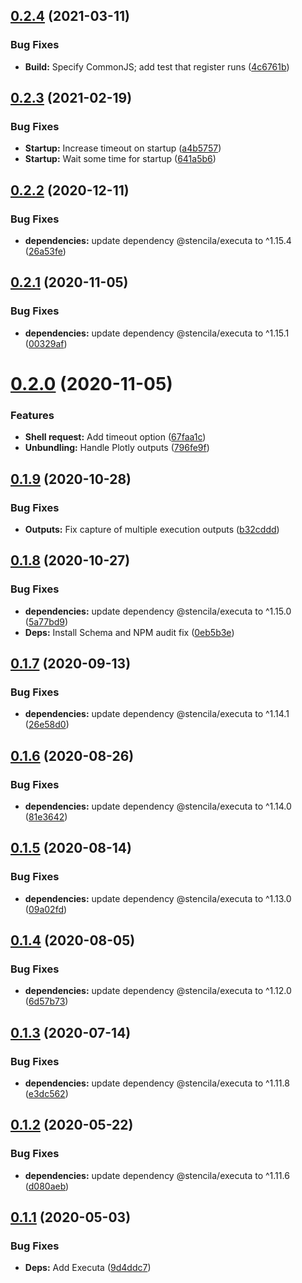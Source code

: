 ## [0.2.4](https://github.com/stencila/jupita/compare/v0.2.3...v0.2.4) (2021-03-11)


### Bug Fixes

* **Build:** Specify CommonJS; add test that register runs ([4c6761b](https://github.com/stencila/jupita/commit/4c6761b17315318914eb9a203abb8fb93df8f7d4))

## [0.2.3](https://github.com/stencila/jupita/compare/v0.2.2...v0.2.3) (2021-02-19)


### Bug Fixes

* **Startup:** Increase timeout on startup ([a4b5757](https://github.com/stencila/jupita/commit/a4b57571eb73d64f7abb8e8d168ec3b8d8e86bc1))
* **Startup:** Wait some time for startup ([641a5b6](https://github.com/stencila/jupita/commit/641a5b6071f5398d6189d9c3c1a11bb8ff8d2824))

## [0.2.2](https://github.com/stencila/jupita/compare/v0.2.1...v0.2.2) (2020-12-11)


### Bug Fixes

* **dependencies:** update dependency @stencila/executa to ^1.15.4 ([26a53fe](https://github.com/stencila/jupita/commit/26a53febf4c84b49507ff7620fd46f6b4ecaf610))

## [0.2.1](https://github.com/stencila/jupita/compare/v0.2.0...v0.2.1) (2020-11-05)


### Bug Fixes

* **dependencies:** update dependency @stencila/executa to ^1.15.1 ([00329af](https://github.com/stencila/jupita/commit/00329afd202488d00d006ab20be84799d83100a2))

# [0.2.0](https://github.com/stencila/jupita/compare/v0.1.9...v0.2.0) (2020-11-05)


### Features

* **Shell request:** Add timeout option ([67faa1c](https://github.com/stencila/jupita/commit/67faa1cb5a982b162add391df36a9a5ce1a26937))
* **Unbundling:** Handle Plotly outputs ([796fe9f](https://github.com/stencila/jupita/commit/796fe9f0900b54800c679ce9e7f4a4cadc3df2ea))

## [0.1.9](https://github.com/stencila/jupita/compare/v0.1.8...v0.1.9) (2020-10-28)


### Bug Fixes

* **Outputs:** Fix capture of multiple execution outputs ([b32cddd](https://github.com/stencila/jupita/commit/b32cddd7e67837745ba783f6c30ff43268d9e1ce))

## [0.1.8](https://github.com/stencila/jupita/compare/v0.1.7...v0.1.8) (2020-10-27)


### Bug Fixes

* **dependencies:** update dependency @stencila/executa to ^1.15.0 ([5a77bd9](https://github.com/stencila/jupita/commit/5a77bd9c4e6cee40c1196315b9ef57126e862555))
* **Deps:** Install Schema and NPM audit fix ([0eb5b3e](https://github.com/stencila/jupita/commit/0eb5b3e0685bbd7dfff4431e1e929f07ecf1f6db))

## [0.1.7](https://github.com/stencila/jupita/compare/v0.1.6...v0.1.7) (2020-09-13)


### Bug Fixes

* **dependencies:** update dependency @stencila/executa to ^1.14.1 ([26e58d0](https://github.com/stencila/jupita/commit/26e58d09acd56d186f61c699c2840ba823c2949a))

## [0.1.6](https://github.com/stencila/jupita/compare/v0.1.5...v0.1.6) (2020-08-26)


### Bug Fixes

* **dependencies:** update dependency @stencila/executa to ^1.14.0 ([81e3642](https://github.com/stencila/jupita/commit/81e3642448c46a7750683cc5166142b2475097fa))

## [0.1.5](https://github.com/stencila/jupita/compare/v0.1.4...v0.1.5) (2020-08-14)


### Bug Fixes

* **dependencies:** update dependency @stencila/executa to ^1.13.0 ([09a02fd](https://github.com/stencila/jupita/commit/09a02fdbb411a9cdd2e68d9ebf6211d39ca060d1))

## [0.1.4](https://github.com/stencila/jupita/compare/v0.1.3...v0.1.4) (2020-08-05)


### Bug Fixes

* **dependencies:** update dependency @stencila/executa to ^1.12.0 ([6d57b73](https://github.com/stencila/jupita/commit/6d57b73eae94b94bd6ac30a1fdf3b22a87e8db2c))

## [0.1.3](https://github.com/stencila/jupita/compare/v0.1.2...v0.1.3) (2020-07-14)


### Bug Fixes

* **dependencies:** update dependency @stencila/executa to ^1.11.8 ([e3dc562](https://github.com/stencila/jupita/commit/e3dc562d56215fde9be7be1720d707cb53988ad6))

## [0.1.2](https://github.com/stencila/jupita/compare/v0.1.1...v0.1.2) (2020-05-22)


### Bug Fixes

* **dependencies:** update dependency @stencila/executa to ^1.11.6 ([d080aeb](https://github.com/stencila/jupita/commit/d080aebaa8fddc2c3c5d91622f595ba19560da3e))

## [0.1.1](https://github.com/stencila/jupita/compare/v0.1.0...v0.1.1) (2020-05-03)


### Bug Fixes

* **Deps:** Add Executa ([9d4ddc7](https://github.com/stencila/jupita/commit/9d4ddc735f3cf9fc7ab08e5d430a6ae2dbc327af))
